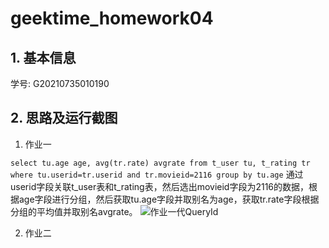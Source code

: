 # geektime_homework04
## 1. 基本信息

学号: G20210735010190

## 2. 思路及运行截图
1. 作业一

```select tu.age age, avg(tr.rate) avgrate from t_user tu, t_rating tr where tu.userid=tr.userid and tr.movieid=2116 group by tu.age```
通过userid字段关联t_user表和t_rating表，然后选出movieid字段为2116的数据，根据age字段进行分组，然后获取tu.age字段并取别名为age，获取tr.rate字段根据分组的平均值并取别名avgrate。
![作业一代QueryId](https://user-images.githubusercontent.com/23160530/128646523-1569d36b-c0b7-476a-8cb6-6b02e182280b.png)

2. 作业二

